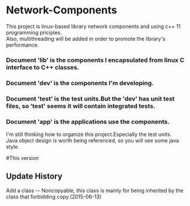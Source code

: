 # Network-Components

This project is linux-based library network components and using c++ 11 programming priciples.<br/>
Also, multithreading will be added in order to promote the library's performance.<br/>

### Document 'lib' is the components I encapsulated from linux C interface to C++ classes.<br/>
### Document 'dev' is the components I'm developing.<br/>
### Document 'test' is the test units.But the 'dev' has unit test files, so 'test' seems it will contain integrated tests.<br/>
### Document 'app' is the applications use the components.<br/>

I'm still thinking how to organize this project.Especially the test units.<br/>
Java object design is worth being referenced, so you will see some java style.<br/>

#This version

## Update History
Add a class -- Noncopyable, this class is mainly for being inherited by the class that forbidding copy.(2015-06-13)<br/>